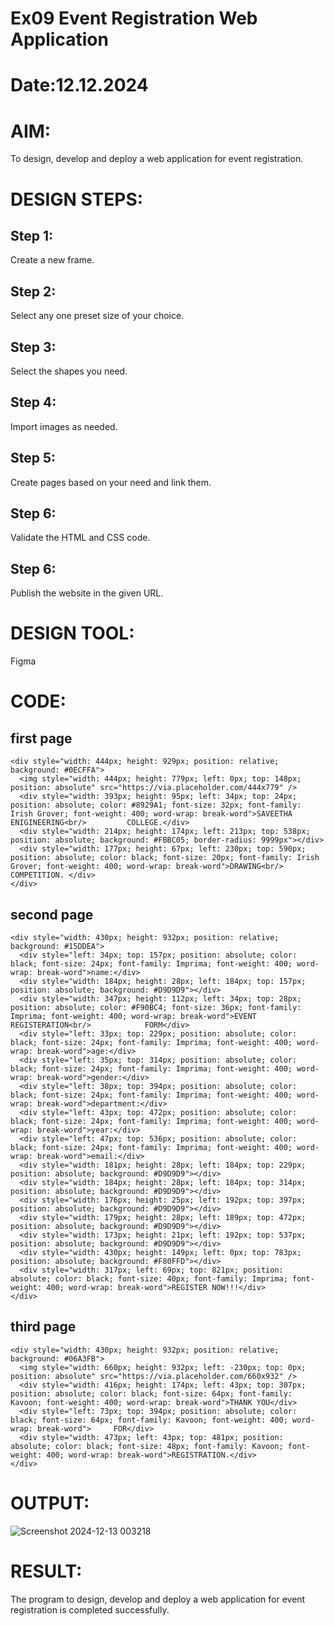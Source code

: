 # Ex09 Event Registration Web Application
# Date:12.12.2024
# AIM:
To design, develop and deploy a web application for event registration.

# DESIGN STEPS:
## Step 1:
Create a new frame.

## Step 2:
Select any one preset size of your choice.

## Step 3:
Select the shapes you need.

## Step 4:
Import images as needed.

## Step 5:
Create pages based on your need and link them.

## Step 6:
Validate the HTML and CSS code.

## Step 6:
Publish the website in the given URL.

# DESIGN TOOL:
Figma

# CODE:
## first page
```
<div style="width: 444px; height: 929px; position: relative; background: #0ECFFA">
  <img style="width: 444px; height: 779px; left: 0px; top: 148px; position: absolute" src="https://via.placeholder.com/444x779" />
  <div style="width: 393px; height: 95px; left: 34px; top: 24px; position: absolute; color: #8929A1; font-size: 32px; font-family: Irish Grover; font-weight: 400; word-wrap: break-word">SAVEETHA ENIGINEERING<br/>         COLLEGE.</div>
  <div style="width: 214px; height: 174px; left: 213px; top: 538px; position: absolute; background: #FBBC05; border-radius: 9999px"></div>
  <div style="width: 177px; height: 67px; left: 230px; top: 590px; position: absolute; color: black; font-size: 20px; font-family: Irish Grover; font-weight: 400; word-wrap: break-word">DRAWING<br/>       COMPETITION. </div>
</div>
```
## second page
```
<div style="width: 430px; height: 932px; position: relative; background: #15DDEA">
  <div style="left: 34px; top: 157px; position: absolute; color: black; font-size: 24px; font-family: Imprima; font-weight: 400; word-wrap: break-word">name:</div>
  <div style="width: 184px; height: 28px; left: 184px; top: 157px; position: absolute; background: #D9D9D9"></div>
  <div style="width: 347px; height: 112px; left: 34px; top: 28px; position: absolute; color: #F90BC4; font-size: 36px; font-family: Imprima; font-weight: 400; word-wrap: break-word">EVENT REGISTERATION<br/>            FORM</div>
  <div style="left: 33px; top: 229px; position: absolute; color: black; font-size: 24px; font-family: Imprima; font-weight: 400; word-wrap: break-word">age:</div>
  <div style="left: 35px; top: 314px; position: absolute; color: black; font-size: 24px; font-family: Imprima; font-weight: 400; word-wrap: break-word">gender:</div>
  <div style="left: 38px; top: 394px; position: absolute; color: black; font-size: 24px; font-family: Imprima; font-weight: 400; word-wrap: break-word">department:</div>
  <div style="left: 43px; top: 472px; position: absolute; color: black; font-size: 24px; font-family: Imprima; font-weight: 400; word-wrap: break-word">year:</div>
  <div style="left: 47px; top: 536px; position: absolute; color: black; font-size: 24px; font-family: Imprima; font-weight: 400; word-wrap: break-word">email:</div>
  <div style="width: 181px; height: 28px; left: 184px; top: 229px; position: absolute; background: #D9D9D9"></div>
  <div style="width: 184px; height: 28px; left: 184px; top: 314px; position: absolute; background: #D9D9D9"></div>
  <div style="width: 176px; height: 25px; left: 192px; top: 397px; position: absolute; background: #D9D9D9"></div>
  <div style="width: 179px; height: 28px; left: 189px; top: 472px; position: absolute; background: #D9D9D9"></div>
  <div style="width: 173px; height: 21px; left: 192px; top: 537px; position: absolute; background: #D9D9D9"></div>
  <div style="width: 430px; height: 149px; left: 0px; top: 783px; position: absolute; background: #F80FFD"></div>
  <div style="width: 317px; left: 69px; top: 821px; position: absolute; color: black; font-size: 40px; font-family: Imprima; font-weight: 400; word-wrap: break-word">REGISTER NOW!!!</div>
</div>
```
## third page
```
<div style="width: 430px; height: 932px; position: relative; background: #06A3FB">
  <img style="width: 660px; height: 932px; left: -230px; top: 0px; position: absolute" src="https://via.placeholder.com/660x932" />
  <div style="width: 416px; height: 174px; left: 43px; top: 307px; position: absolute; color: black; font-size: 64px; font-family: Kavoon; font-weight: 400; word-wrap: break-word">THANK YOU</div>
  <div style="left: 73px; top: 394px; position: absolute; color: black; font-size: 64px; font-family: Kavoon; font-weight: 400; word-wrap: break-word">     FOR</div>
  <div style="width: 473px; left: 43px; top: 481px; position: absolute; color: black; font-size: 48px; font-family: Kavoon; font-weight: 400; word-wrap: break-word">REGISTRATION.</div>
</div>
```
# OUTPUT:
![Screenshot 2024-12-13 003218](https://github.com/user-attachments/assets/569c1432-fcbb-4e18-ad98-67d6509d01af)

# RESULT:
The program to design, develop and deploy a web application for event registration is completed successfully.
